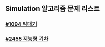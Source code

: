 ## Simulation 알고리즘 문제 리스트

### [#1094 막대기](./2020-01-03/README.md)

### [#2455 지능형 기차](./2020-01-03/README.md)